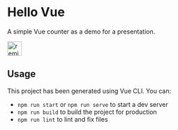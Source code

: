 # Hello Vue

A simple Vue counter as a demo for a presentation.

<a href="https://glitch.com/edit/?utm_content=project_hello-vuerld&utm_source=remix_this&utm_medium=button&utm_campaign=glitchButton#!/remix/hello-vuerld">
  <img src="https://cdn.glitch.com/2bdfb3f8-05ef-4035-a06e-2043962a3a13%2Fremix%402x.png?1513093958726" alt="remix this" height="33">
</a>

## Usage

This project has been generated using Vue CLI. You can:

- `npm run start` or `npm run serve` to start a dev server
- `npm run build` to build the project for production
- `npm run lint` to lint and fix files
